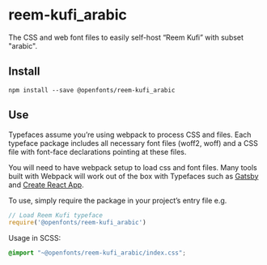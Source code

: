 
# reem-kufi_arabic

The CSS and web font files to easily self-host “Reem Kufi” with subset "arabic".

## Install

`npm install --save @openfonts/reem-kufi_arabic`

## Use

Typefaces assume you’re using webpack to process CSS and files. Each typeface
package includes all necessary font files (woff2, woff) and a CSS file with
font-face declarations pointing at these files.

You will need to have webpack setup to load css and font files. Many tools built
with Webpack will work out of the box with Typefaces such as [Gatsby](https://github.com/gatsbyjs/gatsby)
and [Create React App](https://github.com/facebookincubator/create-react-app).

To use, simply require the package in your project’s entry file e.g.

```javascript
// Load Reem Kufi typeface
require('@openfonts/reem-kufi_arabic')
```

Usage in SCSS:
```scss
@import "~@openfonts/reem-kufi_arabic/index.css";
```
